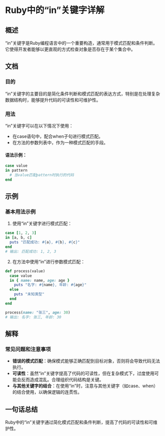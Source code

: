 <!--
Meta Description: # Ruby中的“in”关键字详解 ## 概述 “in”关键字是Ruby编程语言中的一个重要构造，通常用于模式匹配和条件判断。它使得开发者能够以更直观的方式检查对象是否存在于某个集合中。 ## 文档 ### 目的 “in”关键字的主要目的是简化条件判断和模式匹配的表达方式，特别是在处理复杂数据结构时...
Meta Keywords: end, name, age, ruby, case
-->

# Ruby中的“in”关键字详解

## 概述
“in”关键字是Ruby编程语言中的一个重要构造，通常用于模式匹配和条件判断。它使得开发者能够以更直观的方式检查对象是否存在于某个集合中。

## 文档
### 目的
“in”关键字的主要目的是简化条件判断和模式匹配的表达方式，特别是在处理复杂数据结构时，能够提升代码的可读性和可维护性。

### 用法
“in”关键字可以在以下情况下使用：
- 在case语句中，配合when子句进行模式匹配。
- 在方法的参数列表中，作为一种模式匹配的手段。

#### 语法示例：
```ruby
case value
in pattern
  # 当value匹配pattern时执行的代码
end
```

## 示例
### 基本用法示例
1. 使用“in”关键字进行模式匹配：
```ruby
case [1, 2, 3]
in [a, b, c]
  puts "匹配成功: #{a}, #{b}, #{c}"
end
# 输出: 匹配成功: 1, 2, 3
```

2. 在方法中使用“in”进行参数模式匹配：
```ruby
def process(value)
  case value
  in { name: name, age: age }
    puts "名字: #{name}, 年龄: #{age}"
  else
    puts "未知类型"
  end
end

process(name: "张三", age: 30)
# 输出: 名字: 张三, 年龄: 30
```

## 解释
### 常见问题和注意事项
- **错误的模式匹配**：确保模式能够正确匹配到目标对象，否则将会导致代码无法执行。
- **可读性**：虽然“in”关键字提高了代码的可读性，但在复杂模式下，过度使用可能会反而造成混乱。合理组织代码结构是关键。
- **与其他关键字的结合**：在使用“in”时，注意与其他关键字（如case、when）的结合使用，以确保逻辑的连贯性。

## 一句话总结
Ruby中的“in”关键字通过简化模式匹配和条件判断，提高了代码的可读性和可维护性。